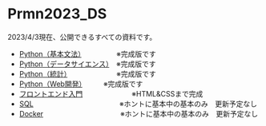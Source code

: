 # Prmn2023_DS

2023/4/3現在、公開できるすべての資料です。

- [Python（基本文法）](https://kiryu-3.github.io/Prmn2023_DS/python-basic/index.html#0)　　　　　※完成版です 
- [Python（データサイエンス）](https://kiryu-3.github.io/Prmn2023_DS/python-ds/index.html#0)　※完成版です
- [Python（統計）](https://kiryu-3.github.io/Prmn2023_DS/python-stats/index.html#0)　　　　　　　※完成版です
- [Python（Web開発）](https://kiryu-3.github.io/Prmn2023_DS/streamlit-ds/index.html#0)　　　※完成版です
- [フロントエンド入門](https://kiryu-3.github.io/Prmn2023_DS/frontend-ds/index.html#0)　　　　　　　※HTML&CSSまで完成
- [SQL](https://github.com/kiryu-3/Prmn2023_DS/tree/main/SQL)　　　　　　　　　　　　 ※ホントに基本中の基本のみ　更新予定なし
- [Docker](https://github.com/kiryu-3/Prmn2023_DS/tree/main/Docker)　　　　　　　　　　　※ホントに基本中の基本のみ　更新予定なし
